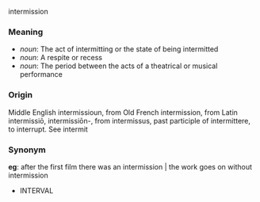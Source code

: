 intermission
### Meaning
+ _noun_: The act of intermitting or the state of being intermitted
+ _noun_: A respite or recess
+ _noun_: The period between the acts of a theatrical or musical performance

### Origin

Middle English intermissioun, from Old French intermission, from Latin intermissiō, intermissiōn-, from intermissus, past participle of intermittere, to interrupt. See intermit

### Synonym

__eg__: after the first film there was an intermission | the work goes on without intermission

+ INTERVAL


